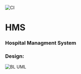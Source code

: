 ![CI](https://github.com/JonathanDagan/Hospital-Management-System/actions/workflows/dotnet.yml/badge.svg)
# HMS
### Hospital Managment System

### Design:

![BL UML](./docs/HMS_BL.svg)
